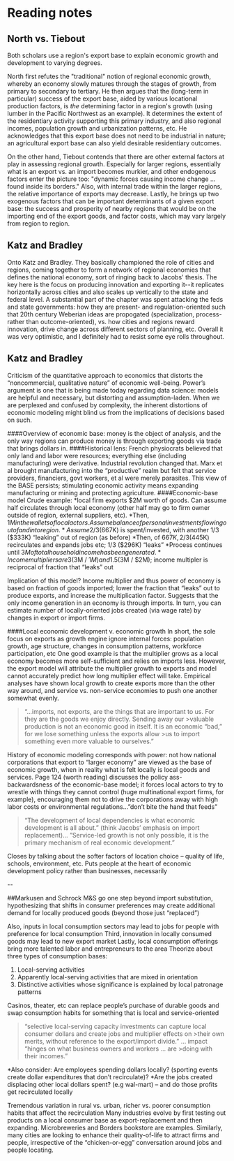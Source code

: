 # Reading notes

## North vs. Tiebout

Both scholars use a region's export base to explain economic growth and development to varying degrees. 

North first refutes the "traditional" notion of regional economic growth, whereby an economy slowly matures through the stages of growth, from primary to secondary to tertiary. He then argues that the (long-term in particular) success of the export base, aided by various locational production factors, is *the* determining factor in a region's growth (using lumber in the Pacific Northwest as an example). It determines the extent of the residentiary activity supporting this primary industry, and also regional incomes, population growth and urbanization patterns, etc. He acknowledges that this export base does not need to be industrial in nature; an agricultural export base can also yield desirable residentiary outcomes.

On the other hand, Tiebout contends that there are other external factors at play in assessing regional growth. Especially for larger regions, essentially what is an export vs. an import becomes murkier, and other endogenous factors enter the picture too: "dynamic forces causing income change ... found inside its borders." Also, with internal trade within the larger regions, the relative importance of exports may decrease. Lastly, he brings up two exogenous factors that can be important determinants of a given export base: the success and prosperity of nearby regions that would be on the importing end of the export goods, and factor costs, which may vary largely from region to region. 

## Katz and Bradley

Onto Katz and Bradley. They basically championed the role of cities and regions, coming together to form a network of regional economies that defines the national economy, sort of ringing back to Jacobs' thesis. The key here is the focus on producing innovation and exporting it--it replicates horizontally across cities and also scales up vertically to the state and federal level. A substantial part of the chapter was spent attacking the feds and state governments: how they are present- and regulation-oriented such that 20th century Weberian ideas are propogated (specialization, process- rather than outcome-oriented), vs. how cities and regions reward innovation, drive change across different sectors of planning, etc. Overall it was very optimistic, and I definitely had to resist some eye rolls throughout. 

## Katz and Bradley
Criticism of the quantitative approach to economics that distorts the “noncommercial, qualitative nature” of economic well-being. Power’s argument is one that is being made today regarding data science: models are helpful and necessary, but distorting and assumption-laden. When we are perplexed and confused by complexity, the inherent distortions of economic modeling might blind us from the implications of decisions based on such.

####Overview of economic base: 
money is the object of analysis, and the only way regions can produce money is through exporting goods via trade that brings dollars in.
####Historical lens: 
French physiocrats believed that only land and labor were resources; everything else (including manufacturing) were derivative. Industrial revolution changed that. Marx et al brought manufacturing into the “productive” realm but felt that service providers, financiers, govt workers, et al were merely parasites. This view of the BASE persists; stimulating economic activity means expanding manufacturing or mining and protecting agriculture.
####Economic-base model
Crude example: 
*local firm exports $2M worth of goods. Can assume half circulates through local economy (other half may go to firm owner outside of region, external suppliers, etc).
*Then, $1M in the wallets of local actors. Assume balance of personal investments flowing out of 	and into region.
*Assume 2/3 ($667K) is spent/invested, with another 1/3 ($333K) “leaking” out of region (as before)
*Then, of $667K, 2/3 ($445K) recirculates and expands jobs etc; 1/3 ($296K) “leaks”
*Process continues until $3M of total household income has been generated.
*Income multipliers are 3 ($3M / $1M) and 1.5 ($3M / $2M); income multipler is reciprocal of fraction that “leaks” out

Implication of this model? Income multiplier and thus power of economy is based on fraction of goods imported; lower the fraction that “leaks” out to produce exports, and increase the multiplication factor. Suggests that the only income generation in an economy is through imports. In turn, you can estimate number of locally-oriented jobs created (via wage rate) by changes in export or import firms.

####Local economic development v. economic growth
In short, the sole focus on exports as growth engine ignore internal forces: population growth, age structure, changes in consumption patterns, workforce participation, etc
One good example is that the multiplier grows as a local economy becomes more self-sufficient and relies on imports less. However, the export model will attribute the multiplier growth to exports and model cannot accurately predict how long multiplier effect will take.
Empirical analyses have shown local growth to create exports more than the other way around, and service vs. non-service economies to push one another somewhat evenly.

>“…imports, not exports, are the things that are important to us. For they are the goods we enjoy directly. Sending away our >valuable production is not an economic good in itself. It is an economic “bad,” for we lose something unless the exports allow >us to import something even more valuable to ourselves.”

History of economic modeling corresponds with power: not how national corporations that export to “larger economy” are viewed as the base of economic growth, when in reality what is felt locally is local goods and services.
Page 124 (worth reading) discusses the policy ass-backwardsness of the economic-base model; it forces local actors to try to wrestle with things they cannot control (huge multinational export firms, for example), encouraging them not to drive the corporations away with high labor costs or environmental regulations…”don’t bite the hand that feeds”

>“The development of local dependencies is what economic development is all about.” 
(think Jacobs’ emphasis on import replacement)…
>”Service-led growth is not only possible, it is the primary mechanism of real economic development.”

Closes by talking about the softer factors of location choice – quality of life, schools, environment, etc. Puts people at the heart of economic development policy rather than businesses, necessarily

--

##Markusen and Schrock
M&S go one step beyond import substitution, hypothesizing that shifts in consumer preferences  may create additional demand for locally produced goods (beyond those just “replaced”)

Also, inputs in local consumption sectors may lead to jobs for people with preference for local consumption
Third, innovation in locally consumed goods may lead to new export market
Lastly, local consumption offerings bring more talented labor and entrepreneurs to the area
Theorize about three types of consumption bases:
1.	Local-serving activities
2.	Apparently local-serving activities that are mixed in orientation
3.	Distinctive activities whose significance is explained by local patronage patterns

Casinos, theater, etc can replace people’s purchase of durable goods and swap consumption habits for something that is local and service-oriented

>“selective local-serving capacity investments can capture local consumer dollars and create jobs and multiplier effects on >their own merits, without reference to the export/import divide.” … impact “hinges on what business owners and workers … are >doing with their incomes.”

*Also consider: Are employees spending dollars locally? (sporting events create dollar expenditures that don’t recirculate)? *Are the jobs created displacing other local dollars spent? (e.g wal-mart) – and do those profits get recirculated locally

Tremendous variation in rural vs. urban, richer vs. poorer consumption habits that affect the recirculation 
Many industries evolve by first testing out products on a local consumer base as export-replacement and then expanding. Microbreweries and Borders bookstore are examples.
Similarly, many cities are looking to enhance their quality-of-life to attract firms and people, irrespective of the “chicken-or-egg” conversation around jobs and people locating.
